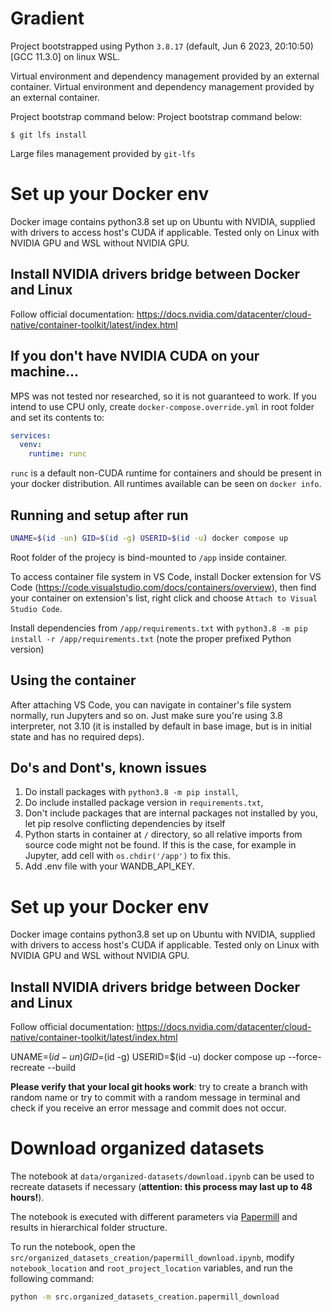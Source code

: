 # Gradient

Project bootstrapped using Python `3.8.17` (default, Jun  6 2023, 20:10:50) 
[GCC 11.3.0] on linux WSL.

Virtual environment and dependency management provided by an external container.
Virtual environment and dependency management provided by an external container.

Project bootstrap command below:
Project bootstrap command below:

```console
$ git lfs install
```

Large files management provided by `git-lfs`


# Set up your Docker env

Docker image contains python3.8 set up on Ubuntu with NVIDIA, supplied with drivers to access host's CUDA if applicable. Tested only on Linux with NVIDIA GPU and WSL without NVIDIA GPU.

## Install NVIDIA drivers bridge between Docker and Linux

Follow official documentation: https://docs.nvidia.com/datacenter/cloud-native/container-toolkit/latest/index.html

## If you don't have NVIDIA CUDA on your machine...

MPS was not tested nor researched, so it is not guaranteed to work. If you intend to use CPU only, create `docker-compose.override.yml` in root folder and set its contents to:

```yaml
services:
  venv:
    runtime: runc
```

`runc` is a default non-CUDA runtime for containers and should be present in your docker distribution. All runtimes available can be seen on `docker info`.

## Running and setup after run

```bash
UNAME=$(id -un) GID=$(id -g) USERID=$(id -u) docker compose up
``` 

Root folder of the projecy is bind-mounted to `/app` inside container.

To access container file system in VS Code, install Docker extension for VS Code (https://code.visualstudio.com/docs/containers/overview), then find your container on extension's list, right click and choose `Attach to Visual Studio Code`.

Install dependencies from `/app/requirements.txt` with `python3.8 -m pip install -r /app/requirements.txt` (note the proper prefixed Python version)

## Using the container

After attaching VS Code, you can navigate in container's file system normally, run Jupyters and so on. Just make sure you're using 3.8 interpreter, not 3.10 (it is installed by default in base image, but is in initial state and has no required deps).

## Do's and Dont's, known issues

1. Do install packages with `python3.8 -m pip install`,
2. Do include installed package version in `requirements.txt`,
3. Don't include packages that are internal packages not installed by you, let pip resolve conflicting dependencies by itself
4. Python starts in container at `/` directory, so all relative imports from source code might not be found. If this is the case, for example in Jupyter, add cell with `os.chdir('/app')` to fix this.
5. Add .env file with your WANDB_API_KEY.

# Set up your Docker env

Docker image contains python3.8 set up on Ubuntu with NVIDIA, supplied with drivers to access host's CUDA if applicable. Tested only on Linux with NVIDIA GPU and WSL without NVIDIA GPU.

## Install NVIDIA drivers bridge between Docker and Linux

Follow official documentation: https://docs.nvidia.com/datacenter/cloud-native/container-toolkit/latest/index.html

UNAME=$(id -un) GID=$(id -g) USERID=$(id -u) docker compose up --force-recreate --build

**Please verify that your local git hooks work**: try to create a branch with random name or try to commit with a random message in terminal and check if you receive an error message and commit does not occur.

# Download organized datasets

The notebook at `data/organized-datasets/download.ipynb` can be used to recreate datasets if necessary (**attention: this process may last up to 48 hours!**).

The notebook is executed with different parameters via [Papermill](https://github.com/nteract/papermill) and results in hierarchical folder structure.

To run the notebook, open the `src/organized_datasets_creation/papermill_download.ipynb`, modify `notebook_location` and `root_project_location` variables, and run the following command:
```bash
python -m src.organized_datasets_creation.papermill_download
```